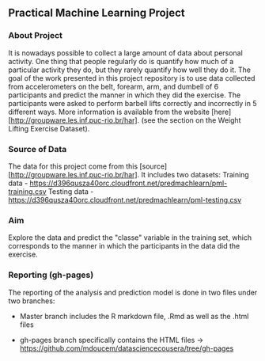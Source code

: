 ## Practical Machine Learning Project

### About Project
It is nowadays possible to collect a large amount of data about personal activity. One thing that people regularly do is quantify how much of a particular activity they do, but they rarely quantify how well they do it. The goal of the work presented in this project repository is to use data collected from accelerometers on the belt, forearm, arm, and dumbell of 6 participants and predict the manner in which they did the exercise. The participants were asked to perform barbell lifts correctly and incorrectly in 5 different ways. More information is available from the website [here][http://groupware.les.inf.puc-rio.br/har]. (see the section on the Weight Lifting Exercise Dataset).

### Source of Data
The data for this project come from this [source][http://groupware.les.inf.puc-rio.br/har]. It includes two datasets:
Training data - https://d396qusza40orc.cloudfront.net/predmachlearn/pml-training.csv
Testing  data - https://d396qusza40orc.cloudfront.net/predmachlearn/pml-testing.csv

### Aim
Explore the data and predict the "classe" variable in the training set, which corresponds to the manner in which the participants in the data did the exercise.

### Reporting (gh-pages)
The reporting of the analysis and prediction model is done in two files under two branches:
- Master branch includes the R markdown file, .Rmd as well as the .html files

- gh-pages branch specifically contains the HTML files -> https://github.com/mdoucem/datasciencecousera/tree/gh-pages
